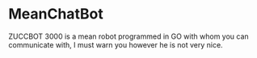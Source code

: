 # MeanChatBot
ZUCCBOT 3000 is a mean robot programmed in GO with whom you can communicate with, I must warn you however he is not very nice.
